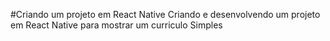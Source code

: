 #Criando um projeto em React Native
Criando e desenvolvendo um projeto em React Native para mostrar um curriculo Simples
